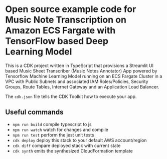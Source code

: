 # Open source example code for Music Note Transcription on Amazon ECS Fargate with TensorFlow based Deep Learning Model

This is a CDK project written in TypeScript that provisions a Streamlit UI based Music Sheet Transcriber (Music Notes Annotator) App powered by Tensorflow Machine Learning Model running on an ECS Fargate Cluster in a VPC with Public Subnets and associated IAM Roles/Policies, Security Groups, Route Tables, Internet Gateway and an Application Load Balancer.

The `cdk.json` file tells the CDK Toolkit how to execute your app.

## Useful commands

* `npm run build`   compile typescript to js
* `npm run watch`   watch for changes and compile
* `npm run test`    perform the jest unit tests
* `cdk deploy`      deploy this stack to your default AWS account/region
* `cdk diff`        compare deployed stack with current state
* `cdk synth`       emits the synthesized CloudFormation template
